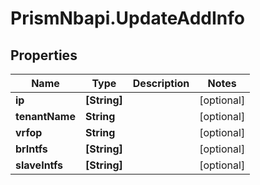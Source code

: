 # PrismNbapi.UpdateAddInfo

## Properties
Name | Type | Description | Notes
------------ | ------------- | ------------- | -------------
**ip** | **[String]** |  | [optional] 
**tenantName** | **String** |  | [optional] 
**vrfop** | **String** |  | [optional] 
**brIntfs** | **[String]** |  | [optional] 
**slaveIntfs** | **[String]** |  | [optional] 



